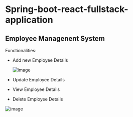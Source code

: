 # Spring-boot-react-fullstack-application
Employee Managenent System
----------------------------------------
Functionalities:
  - Add new Employee Details
    
      ![image](https://github.com/nithish071/Spring-boot-react-fullstack-application/assets/90445187/a9dafb57-53e5-4795-9200-b16938ce8e25)
  
  - Update Employee Details 
  - View Employee Details
  - Delete Employee Details

![image](https://github.com/nithish071/Spring-boot-react-fullstack-application/assets/90445187/ed31a1e1-51d8-47f5-8ab9-5ac15738d14b)

